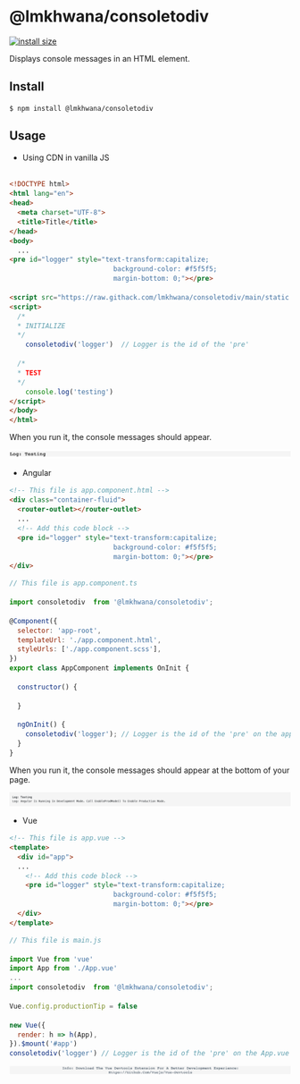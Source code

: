 # @lmkhwana/consoletodiv

[![install size](https://packagephobia.com/badge?p=@lmkhwana/consoletodiv)](https://packagephobia.com/result?p=@lmkhwana/consoletodiv)

Displays console messages in an HTML element.

## Install

```
$ npm install @lmkhwana/consoletodiv
```

## Usage

- Using CDN in vanilla JS

```html

<!DOCTYPE html>
<html lang="en">
<head>
  <meta charset="UTF-8">
  <title>Title</title>
</head>
<body>
  ...
<pre id="logger" style="text-transform:capitalize;
                          background-color: #f5f5f5;
                          margin-bottom: 0;"></pre>

<script src="https://raw.githack.com/lmkhwana/consoletodiv/main/static.js"></script>
<script>
  /*
  * INITIALIZE
  */
    consoletodiv('logger')  // Logger is the id of the 'pre'
    
  /*
  * TEST
  */
    console.log('testing')
</script>
</body>
</html>

```
When you run it, the console messages should appear.

![snapshot - vannila](snapvanilla.png)

- Angular 

```html
<!-- This file is app.component.html -->
<div class="container-fluid">
  <router-outlet></router-outlet>
  ...
  <!-- Add this code block -->
  <pre id="logger" style="text-transform:capitalize;
                          background-color: #f5f5f5;
                          margin-bottom: 0;"></pre>
</div>

```

```js
// This file is app.component.ts 

import consoletodiv  from '@lmkhwana/consoletodiv';

@Component({
  selector: 'app-root',
  templateUrl: './app.component.html',
  styleUrls: ['./app.component.scss'],
})
export class AppComponent implements OnInit {

  constructor() {
   
  }

  ngOnInit() {
    consoletodiv('logger'); // Logger is the id of the 'pre' on the app.component.html
  }
}
```
When you run it, the console messages should appear at the bottom of your page.

![snapshot - angular](snapangular.png)

- Vue 

```html
<!-- This file is app.vue -->
<template>
  <div id="app">
  ...
    <!-- Add this code block -->
    <pre id="logger" style="text-transform:capitalize;
                          background-color: #f5f5f5;
                          margin-bottom: 0;"></pre>
  </div>
</template>

```

```js
// This file is main.js

import Vue from 'vue'
import App from './App.vue'
...
import consoletodiv  from '@lmkhwana/consoletodiv';

Vue.config.productionTip = false

new Vue({
  render: h => h(App),
}).$mount('#app')
consoletodiv('logger') // Logger is the id of the 'pre' on the App.vue

```
![snapshot - vue](snapvue.png)

